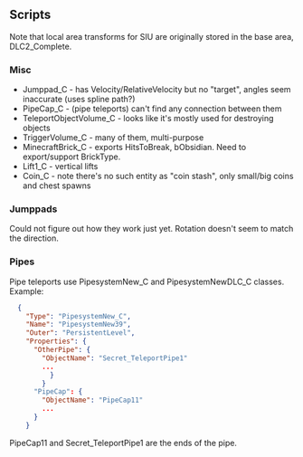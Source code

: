 ## Scripts

Note that local area transforms for SIU are originally stored in the base area, DLC2_Complete.

### Misc

* Jumppad_C - has Velocity/RelativeVelocity but no "target", angles seem inaccurate (uses spline path?)
* PipeCap_C - (pipe teleports) can't find any connection between them
* TeleportObjectVolume_C - looks like it's mostly used for destroying objects
* TriggerVolume_C - many of them, multi-purpose
* MinecraftBrick_C - exports HitsToBreak, bObsidian. Need to export/support BrickType.
* Lift1_C - vertical lifts
* Coin_C - note there's no such entity as "coin stash", only small/big coins and chest spawns

### Jumppads

Could not figure out how they work just yet. Rotation doesn't seem to match the direction.

### Pipes

Pipe teleports use PipesystemNew_C and PipesystemNewDLC_C classes. Example:

```json
  {
    "Type": "PipesystemNew_C",
    "Name": "PipesystemNew39",
    "Outer": "PersistentLevel",
    "Properties": {
      "OtherPipe": {
        "ObjectName": "Secret_TeleportPipe1"
        ...
          }
        }
      "PipeCap": {
        "ObjectName": "PipeCap11"
        ...
      }
	}
```

PipeCap11 and Secret_TeleportPipe1 are the ends of the pipe.

